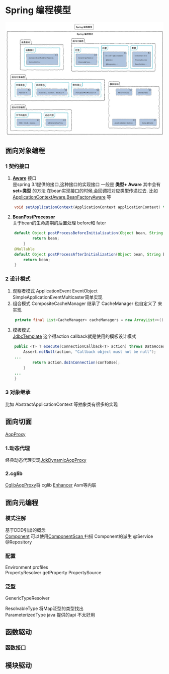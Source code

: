 # Spring 编程模型
![图片](../doc/pics/Spring%20Programming%20Module.png)
## 面向对象编程
### 1 **契约接口**
 1. [**Aware**](https://github.com/spring-projects/spring-framework/blob/main/spring-beans/src/main/java/org/springframework/beans/factory/Aware.java) 接口  
 是spring 3.1提供的接口,这种接口的实现接口 一般是  **类型+ Aware**  其中会有**set+类型** 的方法 在bean实现接口的时候,会回调把对应类型传递过去. 
比如 [ApplicationContextAware](https://github.com/spring-projects/spring-framework/blob/main/spring-context/src/main/java/org/springframework/context/ApplicationContextAware.java),[BeanFactoryAware](https://github.com/spring-projects/spring-framework/blob/main/spring-beans/src/main/java/org/springframework/beans/factory/BeanFactoryAware.java) 等
```java 
    void setApplicationContext(ApplicationContext applicationContext) throws BeansException;
```
2. [**BeanPostProcessor**](https://github.com/spring-projects/spring-framework/blob/main/spring-beans/src/main/java/org/springframework/beans/factory/config/BeanPostProcessor.java)  
   关于bean的生命周期的后置处理 before和 fater
```java
    default Object postProcessBeforeInitialization(Object bean, String beanName) throws BeansException {
            return bean;
        }
	@Nullable
	default Object postProcessAfterInitialization(Object bean, String beanName) throws BeansException {
		return bean;
	}
```
### 2 **设计模式**
1. 观察者模式
    ApplicationEvent  EventObject SimpleApplicationEventMulticaster简单实现
2. 组合模式
   CompositeCacheManager  继承了 CacheManager 也自定义了 来实现
   ``` java
   	private final List<CacheManager> cacheManagers = new ArrayList<>();
   ```
3. 模板模式  
   [JdbcTemplate](https://github.com/spring-projects/spring-framework/blob/main/spring-jdbc/src/main/java/org/springframework/jdbc/core/JdbcTemplate.java) 这个得action callback就是使用的模板设计模式
```java
    public <T> T execute(ConnectionCallback<T> action) throws DataAccessException {
		Assert.notNull(action, "Callback object must not be null");
    ...
			return action.doInConnection(conToUse);
		}
	...
	}
```

### 3 **对象继承**
  比如 AbstractApplicationContext 等抽象类有很多的实现

## **面向切面**
 [AopProxy](https://github.com/spring-projects/spring-framework/blob/main/spring-aop/src/main/java/org/springframework/aop/framework/AopProxy.java)
 ### **1.动态代理**
经典动态代理实现[JdkDynamicAopProxy](https://github.com/spring-projects/spring-framework/blob/main/spring-aop/src/main/java/org/springframework/aop/framework/JdkDynamicAopProxy.java)
### **2.cglib**
[CglibAopProxy](https://github.com/spring-projects/spring-framework/blob/main/spring-aop/src/main/java/org/springframework/aop/framework/CglibAopProxy.java)将 cglib 
[Enhancer](https://github.com/spring-projects/spring-framework/blob/main/spring-core/src/main/java/org/springframework/cglib/proxy/Enhancer.java) Asm等内联

## 面向元编程
### **模式注解**
 基于DDD引出的概念  
  [Component](https://github.com/spring-projects/spring-framework/blob/main/spring-context/src/main/java/org/springframework/stereotype/Component.java)
  可以使用[ComponentScan ](https://github.com/spring-projects/spring-framework/blob/main/spring-context/src/main/java/org/springframework/context/annotation/ComponentScan.java)扫描
  Component的派生   @Service @Repository
  ### **配置**
  Environment  profiles  
  PropertyResolver  getProperty   PropertySource
  ### **泛型**
  GenericTypeResolver

  ResolvableType 将Map泛型的类型找出   
  ParameterizedType java 提供的api 不太好用
  ## 函数驱动
  ### 函数接口
  ## 模块驱动
